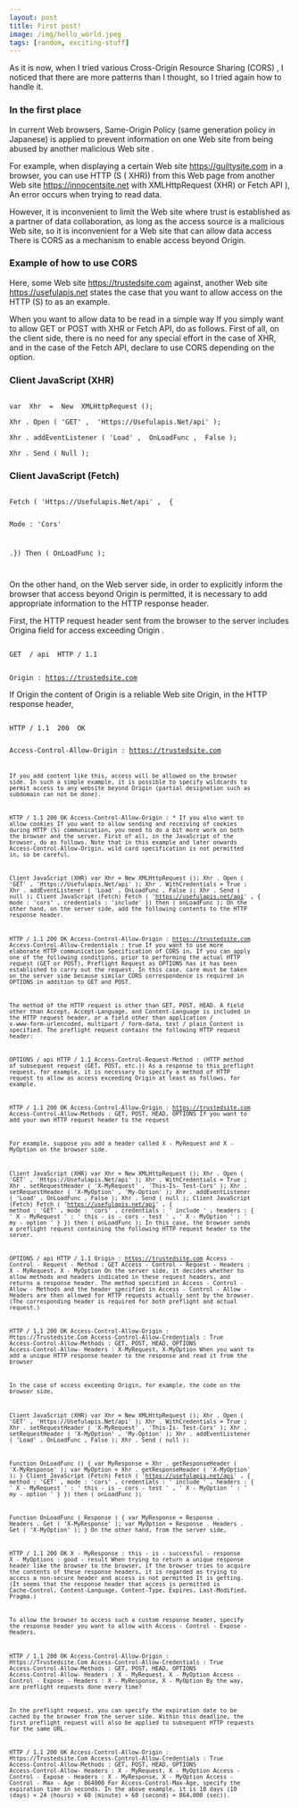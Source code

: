 ```yaml
---
layout: post
title: First post!
image: /img/hello_world.jpeg
tags: [random, exciting-stuff]
---
```


As it is now, when I tried various Cross-Origin Resource Sharing (CORS) , I noticed that there are more patterns than I thought, so I tried again how to handle it.

<h3> In the first place</h3>

In current Web browsers, Same-Origin Policy (same generation policy in Japanese) is applied to prevent information on one Web site from being abused by another malicious Web site .

For example, when displaying a certain Web site https://guiltysite.com in a browser, you can use HTTP (S ( XHR)) from this Web page from another Web site https://innocentsite.net with XMLHttpRequest (XHR) or Fetch API ), An error occurs when trying to read data.

However, it is inconvenient to limit the Web site where trust is established as a partner of data collaboration, as long as the access source is a malicious Web site, so it is inconvenient for a Web site that can allow data access There is CORS as a mechanism to enable access beyond Origin.

<h3>Example of how to use CORS</h3>

Here, some Web site https://trustedsite.com against, another Web site https://usefulapis.net states the case that you want to allow access on the HTTP (S) to as an example.

When you want to allow data to be read in a simple way
If you simply want to allow GET or POST with XHR or Fetch API, do as follows. First of all, on the client side, there is no need for any special effort in the case of XHR, and in the case of the Fetch API, declare to use CORS depending on the option.

<h3>Client JavaScript (XHR)</h3>

<pre><code>
var  Xhr  =  New  XMLHttpRequest ();

Xhr . Open ( 'GET' ,  'Https://Usefulapis.Net/api' );

Xhr . addEventListener ( 'Load' ,  OnLoadFunc ,  False ); 

Xhr . Send ( Null );
</code></pre>

<h3>Client JavaScript (Fetch)</h3>

<code>
Fetch ( 'Https://Usefulapis.Net/api' ,  { 

  Mode :  'Cors' 

.}) Then ( OnLoadFunc );

</code>

On the other hand, on the Web server side, in order to explicitly inform the browser that access beyond Origin is permitted, it is necessary to add appropriate information to the HTTP response header.

First, the HTTP request header sent from the browser to the server includes Origina field for access exceeding Origin .

<code>
GET  / api  HTTP / 1.1 

Origin :  https://trustedsite.com
</code>

If Origin the content of Origin is a reliable Web site Origin, in the HTTP response header,

<code>
HTTP / 1.1  200  OK

Access-Control-Allow-Origin :  https://trustedsite.com
<code>

If you add content like this, access will be allowed on the browser side. In such a simple example, it is possible to specify wildcards to permit access to any website beyond Origin (partial designation such as subdomain can not be done).

HTTP / 1.1  200  OK 
Access-Control-Allow-Origin :  *
If you also want to allow cookies
If you want to allow sending and receiving of cookies during HTTP (S) communication, you need to do a bit more work on both the browser and the server. First of all, in the JavaScript of the browser, do as follows. Note that in this example and later onwards Access-Control-Allow-Origin, wild card specification is not permitted in, so be careful.

Client JavaScript (XHR)
var  Xhr  =  New  XMLHttpRequest (); 
Xhr . Open ( 'GET' ,  'Https://Usefulapis.Net/api' ); 
Xhr . WithCredentials  =  True ; 
Xhr . addEventListener ( 'Load' ,  OnLoadFunc ,  False ); 
Xhr . Send ( null );
Client JavaScript (Fetch)
Fetch ( 'https://usefulapis.net/api' ,  { 
  mode :  'cors' , 
  credentials :  'include' 
}) then ( onLoadFunc );
On the other hand, on the server side, add the following contents to the HTTP response header.

HTTP / 1.1  200  OK 
Access-Control-Allow-Origin :  https://trustedsite.com 
Access-Control-Allow-Credentials :  true
If you want to use more elaborate HTTP communication
Specification of CORS in, If you can apply one of the following conditions, prior to performing the actual HTTP request (GET or POST), Preflight Request as OPTIONS has it has been established to carry out the request. In this case, care must be taken on the server side because similar CORS correspondence is required in OPTIONS in addition to GET and POST.

The method of the HTTP request is other than GET, POST, HEAD.
A field other than Accept, Accept-Language, and Content-Language is included in the HTTP request header, or a field other than application / x-www-form-urlencoded, multipart / form-data, text / plain Content is specified.
The preflight request contains the following HTTP request header:

OPTIONS  / api  HTTP / 1.1 
Access-Control-Request-Method :  (HTTP method of subsequent request (GET, POST, etc.))
As a response to this preflight request, for example, it is necessary to specify a method of HTTP request to allow as access exceeding Origin at least as follows, for example.

HTTP / 1.1  200  OK 
Access-Control-Allow-Origin :  https://trustedsite.com 
Access-Control-Allow-Methods :  GET, POST, HEAD, OPTIONS
If you want to add your own HTTP request header to the request

For example, suppose you add a header called X - MyRequest and X - MyOption on the browser side.

Client JavaScript (XHR)
var  Xhr  =  New  XMLHttpRequest (); 
Xhr . Open ( 'GET' ,  'Https://Usefulapis.Net/api' ); 
Xhr . WithCredentials  =  True ; 
Xhr . setRequestHeader ( 'X-MyRequest' ,  'This-Is- Test-Cors' ); 
Xhr . setRequestHeader ( 'X-MyOption' ,  'My-Option' ); 
Xhr . addEventListener ( 'Load' ,  OnLoadFunc ,  False );
Xhr . Send ( null );
Client JavaScript (Fetch)
Fetch ( 'https://usefulapis.net/api' ,  { 
  method :  'GET' , 
  mode :  'cors' , 
  credentials :  ' include ' , 
  headers :  { 
    ' X - MyRequest ' :  ' this - is - cors - test ' , 
    ' X - MyOption ' :  ' my - option ' 
  } 
}) then ( onLoadFunc );
In this case, the browser sends a preflight request containing the following HTTP request header to the server.

OPTIONS  / api  HTTP / 1.1 
Origin :  https://trustedsite.com 
Access - Control - Request - Method :  GET 
Access - Control - Request - Headers :  X - MyRequest, X - MyOption
On the server side, it decides whether to allow methods and headers indicated in these request headers, and returns a response header. The method specified in Access - Control - Allow - Methods and the header specified in Access - Control - Allow - Headers are then allowed for HTTP requests actually sent by the browser. (The corresponding header is required for both preflight and actual request.)

HTTP / 1.1  200  OK 
Access-Control-Allow-Origin :  Https://Trustedsite.Com 
Access-Control-Allow-Credentials :  True 
Access-Control-Allow-Methods :  GET, POST, HEAD, OPTIONS 
Access-Control-Allow- Headers :  X-MyRequest, X-MyOption
When you want to add a unique HTTP response header to the response and read it from the browser

In the case of access exceeding Origin, for example, the code on the browser side,

Client JavaScript (XHR)
var  Xhr  =  New  XMLHttpRequest (); 
Xhr . Open ( 'GET' ,  'Https://Usefulapis.Net/api' ); 
Xhr . WithCredentials  =  True ; 
Xhr . setRequestHeader ( 'X-MyRequest' ,  'This-Is- Test-Cors' ); 
Xhr . setRequestHeader ( 'X-MyOption' ,  'My-Option' ); 
Xhr . addEventListener ( 'Load' ,  OnLoadFunc ,  False );
Xhr . Send ( null );

Function  OnLoadFunc ()  { 
  var  MyResponse  =  Xhr . getResponseHeader ( 'X-MyResponse' ); 
  var  MyOption  =  Xhr . getResponseHeader ( 'X-MyOption' ); 
}
Client JavaScript (Fetch)
Fetch ( 'https://usefulapis.net/api' ,  { 
  method :  'GET' , 
  mode :  'cors' , 
  credentials :  ' include ' , 
  headers :  { 
    ' X - MyRequest ' :  ' this - is - cors - test ' , 
    ' X - MyOption ' :  ' my - option ' 
  } 
}) then ( onLoadFunc );

Function  OnLoadFunc ( Response )  { 
  var  MyResponse  =  Response . Headers . Get ( 'X-MyResponse' ); 
  var  MyOption  =  Response . Headers . Get ( 'X-MyOption' ); 
}
On the other hand, from the server side,

HTTP / 1.1  200  OK 
X - MyResponse :  this - is - successful - response 
X - MyOptions :  good - result
When trying to return a unique response header like the browser to the browser, if the browser tries to acquire the contents of these response headers, it is regarded as trying to access a non-secure header and access is not permitted It is getting. (It seems that the response header that access is permitted is Cache-Control, Content-Language, Content-Type, Expires, Last-Modified, Pragma.)

To allow the browser to access such a custom response header, specify the response header you want to allow with Access - Control - Expose - Headers.

HTTP / 1.1  200  OK 
Access-Control-Allow-Origin :  Https://Trustedsite.Com 
Access-Control-Allow-Credentials :  True 
Access-Control-Allow-Methods :  GET, POST, HEAD, OPTIONS 
Access-Control-Allow- Headers :  X - MyRequest, X - MyOption 
Access - Control - Expose - Headers :  X - MyResponse, X - MyOption
By the way, are preflight requests done every time?

In the preflight request, you can specify the expiration date to be cached by the browser from the server side. Within this deadline, the first preflight request will also be applied to subsequent HTTP requests for the same URL.

HTTP / 1.1  200  OK 
Access-Control-Allow-Origin :  Https://Trustedsite.Com 
Access-Control-Allow-Credentials :  True 
Access-Control-Allow-Methods :  GET, POST, HEAD, OPTIONS 
Access-Control-Allow- Headers :  X - MyRequest, X - MyOption 
Access - Control - Expose - Headers :  X - MyResponse, X - MyOption 
Access - Control - Max - Age :  864000
For Access-Control-Max-Age, specify the expiration time in seconds. In the above example, it is 10 days (10 (days) × 24 (hours) × 60 (minute) × 60 (second) = 864,000 (sec)).
